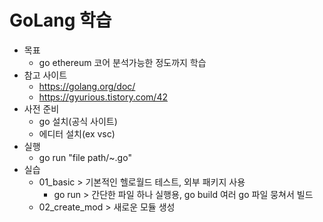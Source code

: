 # GoLang 학습
* 목표
    - go ethereum 코어 분석가능한 정도까지 학습
* 참고 사이트
    - https://golang.org/doc/
    - https://gyurious.tistory.com/42
* 사전 준비
    - go 설치(공식 사이트)
    - 에디터 설치(ex vsc)
* 실행 
    - go run "file path/~.go"
* 실습
    - 01_basic > 기본적인 헬로월드 테스트, 외부 패키지 사용
        - go run > 간단한 파일 하나 실행용, go build 여러 go 파일 뭉쳐서 빌드
    - 02_create_mod > 새로운 모듈 생성 

    
